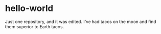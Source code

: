 # hello-world
Just one repository, and it was edited.
I've had tacos on the moon and find them superior to Earth tacos.
